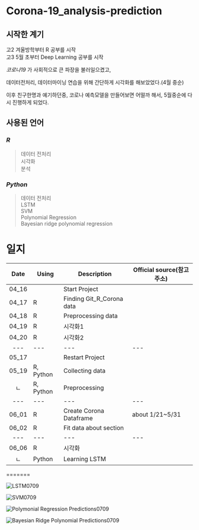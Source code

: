 # Corona-19_analysis-prediction


## 시작한 계기
고2 겨울방학부터 R 공부를 시작<br>
고3 5월 초부터 Deep Learning 공부를 시작<br>

*코로나19*  가 사회적으로 큰 파장을 불러일으켰고,

데이터전처리, 데이터마이닝 연습을 위해 간단하게 시각화를 해보았었다.(4월 중순)

이후 친구한명과 예기하던중, 코로나 예측모델을 만들어보면 어떨까 해서, 5월중순에 다시 진행하게 되었다.



## 사용된 언어

### *R*
> 데이터 전처리 <br>
> 시각화 <br>
> 분석 <br>

### *Python*
> 데이터 전처리 <br>
> LSTM <br>
> SVM <br>
> Polynomial Regression <br>
> Bayesian ridge polynomial regression <br>


# 일지
|Date|Using|Description|Official source(참고 주소)|
|:---:|---|---|---|
|04_16||Start Project||
|04_17|R|Finding Git_R_Corona data||
|04_18|R|Preprocessing data||
|04_19|R|시각화1||
|04_20|R|시각화2||
|---|---|---|---|
|05_17||Restart Project||
|05_19|R, Python|Collecting data||
|ㄴ|R, Python|Preprocessing||
|---|---|---|---|
|06_01|R|Create Corona Dataframe|about 1/21~5/31|
|06_02|R|Fit data about section||
|---|---|---|---|
|06_06|R|시각화||
|ㄴ|Python|Learning LSTM||
=======

![LSTM0709](https://user-images.githubusercontent.com/63298243/87538268-e970b480-c6d6-11ea-8fbf-91c368284208.png)

![SVM0709](https://user-images.githubusercontent.com/63298243/87538290-f2fa1c80-c6d6-11ea-9db4-dcac4e7e319e.png)

![Polymonial Regression Predictions0709](https://user-images.githubusercontent.com/63298243/87538280-ee356880-c6d6-11ea-86ba-5f742a3786f7.png)

![Bayesian Ridge Polynomial Predictions0709](https://user-images.githubusercontent.com/63298243/87538111-a878a000-c6d6-11ea-8749-684b0a710778.png)
